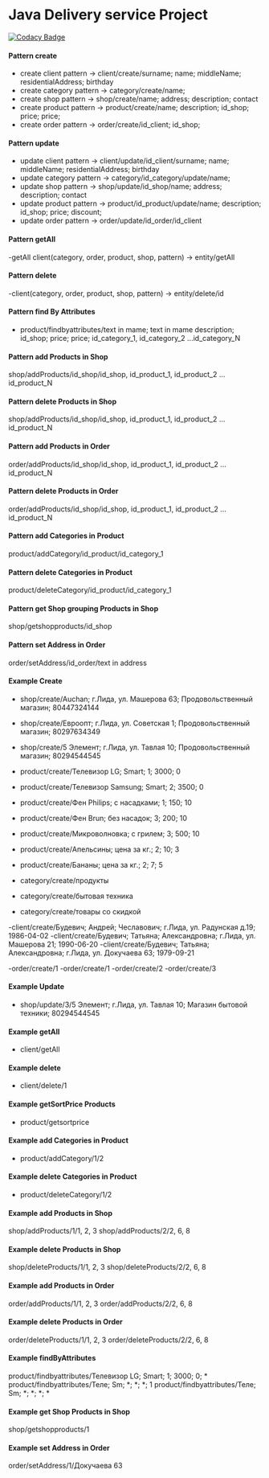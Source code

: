 Java Delivery service Project 
===============================
[![Codacy Badge](https://app.codacy.com/project/badge/Grade/8c11d384cb914092b7037e31eeaafdd4)](https://www.codacy.com/gh/AndreiBudevich/deliveryservice/dashboard?utm_source=github.com&amp;utm_medium=referral&amp;utm_content=AndreiBudevich/deliveryservice&amp;utm_campaign=Badge_Grade)

#### Pattern create
- create client pattern -> client/create/surname; name; middleName; residentialAddress; birthday
- create category pattern -> category/create/name;
- create shop pattern -> shop/create/name; address; description; contact
- create product pattern -> product/create/name; description; id_shop; price; price;
- create order pattern -> order/create/id_client; id_shop;

#### Pattern update
- update client pattern -> client/update/id_client/surname; name; middleName; residentialAddress; birthday
- update category pattern -> category/id_category/update/name;
- update shop pattern -> shop/update/id_shop/name; address; description; contact
- update product pattern -> product/id_product/update/name; description; id_shop; price; discount;
- update order pattern -> order/update/id_order/id_client

#### Pattern getAll
-getAll client(category, order, product, shop, pattern) -> entity/getAll

#### Pattern delete
-client(category, order, product, shop, pattern) -> entity/delete/id

#### Pattern find By Attributes
- product/findbyattributes/text in mame; text in mame description; id_shop; price; price; id_category_1, id_category_2 ...id_category_N

#### Pattern add Products in Shop
shop/addProducts/id_shop/id_shop, id_product_1, id_product_2 ... id_product_N

#### Pattern delete Products in Shop
shop/addProducts/id_shop/id_shop, id_product_1, id_product_2 ... id_product_N

#### Pattern add Products in Order
order/addProducts/id_shop/id_shop, id_product_1, id_product_2 ... id_product_N

#### Pattern delete Products in Order
order/addProducts/id_shop/id_shop, id_product_1, id_product_2 ... id_product_N

#### Pattern add Categories in Product
product/addCategory/id_product/id_category_1

#### Pattern delete Categories in Product
product/deleteCategory/id_product/id_category_1

#### Pattern get Shop grouping Products in Shop 

shop/getshopproducts/id_shop

#### Pattern set Address in Order
order/setAddress/id_order/text in address


#### Example Create

- shop/create/Auchan; г.Лида, ул. Машерова 63; Продовольственный магазин; 80447324144
- shop/create/Евроопт; г.Лида, ул. Советская 1; Продовольственный магазин; 80297634349
- shop/create/5 Элемент; г.Лида, ул. Тавлая 10; Продовольственный магазин; 80294544545

- product/create/Телевизор LG; Smart; 1; 3000; 0
- product/create/Телевизор Samsung; Smart; 2; 3500; 0
- product/create/Фен Philips; c насадками; 1; 150; 10
- product/create/Фен Brun; без насадок; 3; 200; 10
- product/create/Микроволновка; с грилем; 3; 500; 10
- product/create/Апельсины; цена за кг.; 2; 10; 3
- product/create/Бананы; цена за кг.; 2; 7; 5

- category/create/продукты
- category/create/бытовая техника
- category/create/товары со скидкой

-client/create/Будевич; Андрей; Чеславович; г.Лида, ул. Радунская д.19; 1986-04-02
-client/create/Будевич; Татьяна; Александровна; г.Лида, ул. Машерова 21; 1990-06-20
-client/create/Будевич; Татьяна; Александровна; г.Лида, ул. Докучаева 63; 1979-09-21

-order/create/1
-order/create/1
-order/create/2
-order/create/3

#### Example Update
- shop/update/3/5 Элемент; г.Лида, ул. Тавлая 10; Магазин бытовой техники; 80294544545

#### Example getAll
- client/getAll

#### Example delete
- client/delete/1

#### Example getSortPrice Products
- product/getsortprice

#### Example add Categories in Product

- product/addCategory/1/2

#### Example delete Categories in Product
- product/deleteCategory/1/2

#### Example add Products in Shop
shop/addProducts/1/1, 2, 3
shop/addProducts/2/2, 6, 8

#### Example delete Products in Shop
shop/deleteProducts/1/1, 2, 3
shop/deleteProducts/2/2, 6, 8

#### Example add Products in Order
order/addProducts/1/1, 2, 3
order/addProducts/2/2, 6, 8

#### Example delete Products in Order
order/deleteProducts/1/1, 2, 3
order/deleteProducts/2/2, 6, 8

#### Example findByAttributes
product/findbyattributes/Телевизор LG; Smart; 1; 3000; 0; *
product/findbyattributes/Теле; Sm; *; *; *; 1
product/findbyattributes/Теле; Sm; *; *; *; *

#### Example get Shop Products in Shop

shop/getshopproducts/1

#### Example  set Address in Order
order/setAddress/1/Докучаева 63